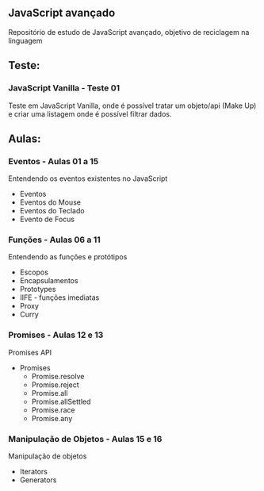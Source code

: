 ## JavaScript avançado

Repositório de estudo de JavaScript avançado, objetivo de reciclagem na linguagem

## Teste:

### JavaScript Vanilla - Teste 01

Teste em JavaScript Vanilla, onde é possível tratar um objeto/api (Make Up) e criar uma listagem onde é possível filtrar dados.

## Aulas:

### Eventos - Aulas 01 a 15

Entendendo os eventos existentes no JavaScript

- Eventos
- Eventos do Mouse
- Eventos do Teclado
- Evento de Focus

### Funções - Aulas 06 a 11

Entendendo as funções e protótipos

- Escopos
- Encapsulamentos
- Prototypes
- IIFE - funções imediatas
- Proxy
- Curry

### Promises - Aulas 12 e 13

Promises API

- Promises
  - Promise.resolve
  - Promise.reject
  - Promise.all
  - Promise.allSettled
  - Promise.race
  - Promise.any

### Manipulação de Objetos - Aulas 15 e 16

Manipulação de objetos

- Iterators
- Generators
